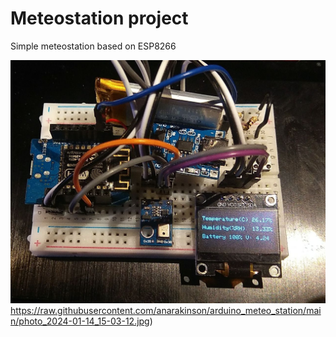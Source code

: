 # Meteostation project

Simple meteostation based on ESP8266

![alt text](https://raw.githubusercontent.com/anarakinson/arduino_meteo_station/main/photo_2024-01-14_15-03-12.jpg)https://raw.githubusercontent.com/anarakinson/arduino_meteo_station/main/photo_2024-01-14_15-03-12.jpg)
